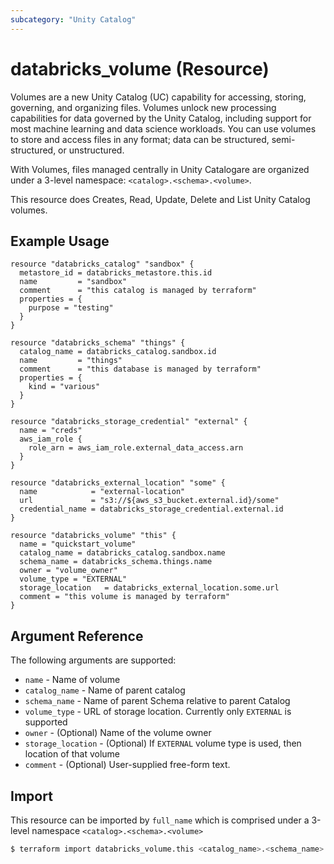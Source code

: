 ```yaml
---
subcategory: "Unity Catalog"
---
```

# databricks_volume (Resource)
Volumes are a new Unity Catalog (UC) capability for accessing, storing, governing, and organizing files. Volumes unlock new processing capabilities for data governed by the Unity Catalog, including support for most machine learning and data science workloads. You can use volumes to store and access files in any format; data can be structured, semi-structured, or unstructured.

With Volumes, files managed centrally in Unity Catalogare are organized under a 3-level namespace: `<catalog>.<schema>.<volume>`.

This resource does Creates, Read, Update, Delete and List Unity Catalog volumes.

## Example Usage

```hcl
resource "databricks_catalog" "sandbox" {
  metastore_id = databricks_metastore.this.id
  name         = "sandbox"
  comment      = "this catalog is managed by terraform"
  properties = {
    purpose = "testing"
  }
}

resource "databricks_schema" "things" {
  catalog_name = databricks_catalog.sandbox.id
  name         = "things"
  comment      = "this database is managed by terraform"
  properties = {
    kind = "various"
  }
}

resource "databricks_storage_credential" "external" {
  name = "creds"
  aws_iam_role {
    role_arn = aws_iam_role.external_data_access.arn
  }
}

resource "databricks_external_location" "some" {
  name            = "external-location"
  url             = "s3://${aws_s3_bucket.external.id}/some"
  credential_name = databricks_storage_credential.external.id
}

resource "databricks_volume" "this" {
  name = "quickstart_volume"
  catalog_name = databricks_catalog.sandbox.name
  schema_name = databricks_schema.things.name 
  owner = "volume_owner"
  volume_type = "EXTERNAL"
  storage_location   = databricks_external_location.some.url 
  comment = "this volume is managed by terraform"
}
```

## Argument Reference

The following arguments are supported:

* `name` - Name of volume
* `catalog_name` - Name of parent catalog
* `schema_name` - Name of parent Schema relative to parent Catalog
* `volume_type` - URL of storage location. Currently only `EXTERNAL` is supported
* `owner` - (Optional) Name of the volume owner
* `storage_location` - (Optional) If `EXTERNAL` volume type is used, then location of that volume
* `comment` - (Optional) User-supplied free-form text.

## Import

This resource can be imported by `full_name` which is comprised under a 3-level namespace `<catalog>.<schema>.<volume>`

```bash
$ terraform import databricks_volume.this <catalog_name>.<schema_name>.<name>
```
